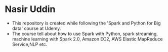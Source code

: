 # Nasir Uddin
- This repository is created while following the 'Spark and Python for Big data' course at Udemy.
- The course tell about how to use Spark with Python, spark streaming, machine learning with Spark 2.0, Amazon EC2, AWS Elastic MapReduce Service,NLP etc.

